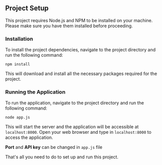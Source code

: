 ## Project Setup
This project requires Node.js and NPM to be installed on your machine. Please make sure you have them installed before proceeding.

### Installation
To install the project dependencies, navigate to the project directory and run the following command:

```
npm install
```
This will download and install all the necessary packages required for the project.

### Running the Application
To run the application, navigate to the project directory and run the following command:
```
node app.js
```
This will start the server and the application will be accessible at `localhost:8000`. Open your web browser and type in `localhost:8000` to access the application.

**Port** and **API key** can be changed in `app.js` file

That's all you need to do to set up and run this project.
